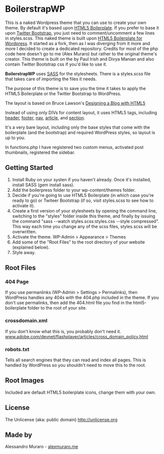 BoilerstrapWP
===============================

This is a naked Wordpress theme that you can use to create your own theme. By default it's based upon [HTML5 Boilerplate](http://html5boilerplate.com/). If you prefer to base it upon [Twitter Bootstrap](http://twitter.github.com/bootstrap/), you just need to comment/uncomment a few lines in styles.scss.
This naked theme is built upon [HTML5 Boilerplate for Wordpress](https://github.com/zencoder/html5-boilerplate-for-wordpress). It started as a fork, then as I was diverging from it more and more I decided to create a dedicated repository. Credits for most of the php code here doesn't go to me (Alex Muraro) but rather to the original theme's creator. This theme is built on the  by Paul Irish and Divya Manian and also contain Twitter Bootstrap css if you'd like to use it.

**BoilerstrapWP** uses [SASS](http://sass-lang.com/) for the stylesheets. There is a styles.scss file that takes care of importing the files it needs.

The purpose of this theme is to save you the time it takes to apply the HTML5 Boilerplate or the Twitter Bootstrap to WordPress.

The layout is based on Bruce Lawson's [Designing a Blog with HTML5](http://html5doctor.com/designing-a-blog-with-html5/)

Instead of using only DIVs for content layout, it uses HTML5 tags, including [header](http://html5doctor.com/the-header-element/), 
[footer](http://www.w3schools.com/html5/tag_footer.asp), 
[nav](http://www.w3schools.com/html5/tag_nav.asp), 
[article](http://www.w3schools.com/html5/tag_article.asp), 
and [section](http://html5doctor.com/the-section-element/).

It's a very bare layout, including only the base styles that come with the boilerplate (and the bootstrap) and required WordPress styles, so layout is up to you.

In functions.php I have registered two custom menus, activated post thumbnails, registered the sidebar.

Getting Started
---------------
1. Install Ruby on your systen if you haven't already. Once it's installed, install SASS (gem install sass).
2. Add the boilerpress folder to your wp-content/themes folder.
3. Decide if you're going to use HTML5 Boilerplate (in which case you're ready to go) or Twiteer Bootstrap (if so, visit styles.scss to see how to activate it).
3. Create a first version of your stylesheets by opening the command line, switching to the "styles" folder inside this theme, and finally by issuing the command "sass --watch styles.scss:styles.css --style compressed". This way each time you change any of the scss files, styles.scss will be overwritten.
4. Activate the theme. WP-Admin > Appearance > Themes
5. Add some of the "Root Files" to the root directory of your website (explained below).
6. Style away.

Root Files
----------

### 404 Page
If you use permanlinks (WP-Admin > Settings > Permalinks), then WordPress handles any 404s with the 404.php included in the theme. If you don't use permalinks, then add the 404.html file you find in the html5-boilerplate folder to the root of your site.

### crossdomain.xml
If you don't know what this is, you probably don't need it.
www.adobe.com/devnet/flashplayer/articles/cross_domain_policy.html

### robots.txt
Tells all search engines that they can read and index all pages. This is handled by WordPress so you shouldn't need to move this to the root.

Root Images
-----------
Included are default HTML5 boilerplate icons, change them with your own.

License
-------

The Unlicense (aka: public domain) http://unlicense.org

Made by
-------
Alessandro Muraro - [alexmuraro.me](http://www.alexmuraro.me)
